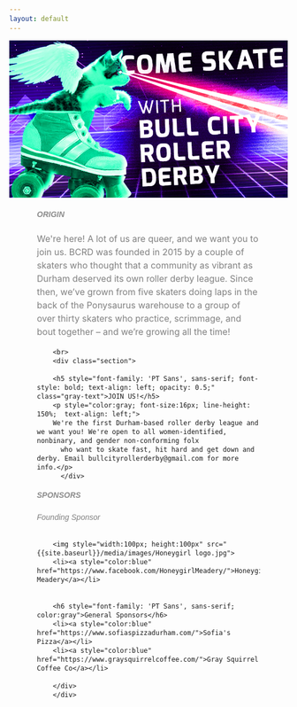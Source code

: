 ```yaml
---
layout: default
---
```


<!-- Hero photo -->
<div class="col m12 center-align">
<img class="center responsive-img" src="media/images/KITTENwide.jpg">
</div>
<div class="container" style="padding-left:50px; padding-right:50px;">

<div class="section">


  <div class="col m12 left-align" >
        <div class="section">
        <h5 style="font-family: 'PT Sans', sans-serif; font-style: bold; text-align: left; opacity: 0.5;" class="gray-text">ORIGIN</h5>
        <p style="color:gray; font-size:16px; line-height: 150%;  text-align: left; ">We're here! A lot of us are queer, and we want you to join us. BCRD was
        founded in 2015 by a couple of skaters who thought that a community as vibrant as Durham deserved its own roller derby league. Since then, we’ve grown from five skaters doing laps
        in the back of the Ponysaurus warehouse to a group of over thirty skaters who practice,
        scrimmage, and bout together – and we’re growing all the time!
        </p>
        </div>
        
        <br>
        <div class="section">

        <h5 style="font-family: 'PT Sans', sans-serif; font-style: bold; text-align: left; opacity: 0.5;" class="gray-text">JOIN US!</h5>
        <p style="color:gray; font-size:16px; line-height: 150%;  text-align: left;">
        We're the first Durham-based roller derby league and we want you! We're open to all women-identified, nonbinary, and gender non-conforming folx
          who want to skate fast, hit hard and get down and derby. Email bullcityrollerderby@gmail.com for more info.</p>
          </div>
  </div>
  <div class="col m12 left-align" >
        <div class="section">
        <h5 style="font-family: 'PT Sans', sans-serif; font-style: bold; text-align: left; opacity: 0.5;" class="gray-text">SPONSORS</h5>
        <h6 style="font-family: 'PT Sans', sans-serif; color:gray">Founding Sponsor</h6>


        <img style="width:100px; height:100px" src="{{site.baseurl}}/media/images/Honeygirl logo.jpg">
        <li><a style="color:blue" href="https://www.facebook.com/HoneygirlMeadery/">Honeygirl Meadery</a></li>


        <h6 style="font-family: 'PT Sans', sans-serif; color:gray">General Sponsors</h6>
        <li><a style="color:blue" href="https://www.sofiaspizzadurham.com/">Sofia's Pizza</a></li>
        <li><a style="color:blue" href="https://www.graysquirrelcoffee.com/">Gray Squirrel Coffee Co</a></li>

        </div>
        </div>
  </div>
  </div>

